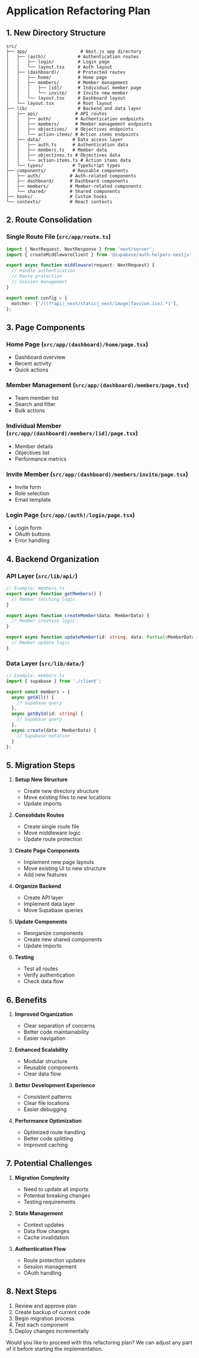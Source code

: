 # Application Refactoring Plan

## 1. New Directory Structure

```
src/
├── app/                    # Next.js app directory
│   ├── (auth)/            # Authentication routes
│   │   ├── login/         # Login page
│   │   └── layout.tsx     # Auth layout
│   ├── (dashboard)/       # Protected routes
│   │   ├── home/          # Home page
│   │   ├── members/       # Member management
│   │   │   ├── [id]/      # Individual member page
│   │   │   └── invite/    # Invite new member
│   │   └── layout.tsx     # Dashboard layout
│   └── layout.tsx         # Root layout
├── lib/                   # Backend and data layer
│   ├── api/              # API routes
│   │   ├── auth/         # Authentication endpoints
│   │   ├── members/      # Member management endpoints
│   │   ├── objectives/   # Objectives endpoints
│   │   └── action-items/ # Action items endpoints
│   ├── data/            # Data access layer
│   │   ├── auth.ts      # Authentication data
│   │   ├── members.ts   # Member data
│   │   ├── objectives.ts # Objectives data
│   │   └── action-items.ts # Action items data
│   └── types/           # TypeScript types
├── components/          # Reusable components
│   ├── auth/           # Auth-related components
│   ├── dashboard/      # Dashboard components
│   ├── members/        # Member-related components
│   └── shared/         # Shared components
├── hooks/              # Custom hooks
└── contexts/           # React contexts
```

## 2. Route Consolidation

### Single Route File (`src/app/route.ts`)
```typescript
import { NextRequest, NextResponse } from 'next/server';
import { createMiddlewareClient } from '@supabase/auth-helpers-nextjs';

export async function middleware(request: NextRequest) {
  // Handle authentication
  // Route protection
  // Session management
}

export const config = {
  matcher: ['/((?!api|_next/static|_next/image|favicon.ico).*)'],
};
```

## 3. Page Components

### Home Page (`src/app/(dashboard)/home/page.tsx`)
- Dashboard overview
- Recent activity
- Quick actions

### Member Management (`src/app/(dashboard)/members/page.tsx`)
- Team member list
- Search and filter
- Bulk actions

### Individual Member (`src/app/(dashboard)/members/[id]/page.tsx`)
- Member details
- Objectives list
- Performance metrics

### Invite Member (`src/app/(dashboard)/members/invite/page.tsx`)
- Invite form
- Role selection
- Email template

### Login Page (`src/app/(auth)/login/page.tsx`)
- Login form
- OAuth buttons
- Error handling

## 4. Backend Organization

### API Layer (`src/lib/api/`)
```typescript
// Example: members.ts
export async function getMembers() {
  // Member fetching logic
}

export async function createMember(data: MemberData) {
  // Member creation logic
}

export async function updateMember(id: string, data: Partial<MemberData>) {
  // Member update logic
}
```

### Data Layer (`src/lib/data/`)
```typescript
// Example: members.ts
import { supabase } from './client';

export const members = {
  async getAll() {
    // Supabase query
  },
  async getById(id: string) {
    // Supabase query
  },
  async create(data: MemberData) {
    // Supabase mutation
  }
};
```

## 5. Migration Steps

1. **Setup New Structure**
   - Create new directory structure
   - Move existing files to new locations
   - Update imports

2. **Consolidate Routes**
   - Create single route file
   - Move middleware logic
   - Update route protection

3. **Create Page Components**
   - Implement new page layouts
   - Move existing UI to new structure
   - Add new features

4. **Organize Backend**
   - Create API layer
   - Implement data layer
   - Move Supabase queries

5. **Update Components**
   - Reorganize components
   - Create new shared components
   - Update imports

6. **Testing**
   - Test all routes
   - Verify authentication
   - Check data flow

## 6. Benefits

1. **Improved Organization**
   - Clear separation of concerns
   - Better code maintainability
   - Easier navigation

2. **Enhanced Scalability**
   - Modular structure
   - Reusable components
   - Clear data flow

3. **Better Development Experience**
   - Consistent patterns
   - Clear file locations
   - Easier debugging

4. **Performance Optimization**
   - Optimized route handling
   - Better code splitting
   - Improved caching

## 7. Potential Challenges

1. **Migration Complexity**
   - Need to update all imports
   - Potential breaking changes
   - Testing requirements

2. **State Management**
   - Context updates
   - Data flow changes
   - Cache invalidation

3. **Authentication Flow**
   - Route protection updates
   - Session management
   - OAuth handling

## 8. Next Steps

1. Review and approve plan
2. Create backup of current code
3. Begin migration process
4. Test each component
5. Deploy changes incrementally

Would you like to proceed with this refactoring plan? We can adjust any part of it before starting the implementation. 